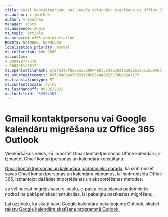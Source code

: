 ```yaml
---
title: Gmail kontaktpersonu vai Google kalendāru migrēšana uz Office 365 Outlook
ms.author: v-jmathew
author: v-jmathew
manager: scotv
ms.audience: Admin
ms.topic: article
ms.service: o365-administration
ROBOTS: NOINDEX, NOFOLLOW
localization_priority: Normal
ms.collection: Adm_O365
ms.custom:
- 9004197/7378
- 9003961/7017
ms.openlocfilehash: e72fd346f8d05e55a0844e03524d82931b20016ca3c19684dc4cd12f3df621a3
ms.sourcegitcommit: b5f7da89a650d2915dc652449623c78be6247175
ms.translationtype: MT
ms.contentlocale: lv-LV
ms.lasthandoff: 08/05/2021
ms.locfileid: "53964307"
---
```

# <a name="migrate-gmail-contacts-or-google-calendars-to-office-365-or-outlook"></a>Gmail kontaktpersonu vai Google kalendāru migrēšana uz Office 365 Outlook

Vienkāršākais veids, kā importēt Gmail kontaktpersonas Office kalendāru, ir izmantot Gmail kontaktpersonas un kalendāra konsultantu.

[Gmail kontaktpersonas un kalendāra padomnieks parāda,](https://go.microsoft.com/fwlink/?linkid=2134386) kā sinhronizēt savas Gmail kontaktpersonas un kalendāra vienumus, lai sinhronizētu Office 365, izmantojot dažādas importēšanas un eksportēšanas metodes.

Ja vēl neesat migrējis savu [](https://go.microsoft.com/fwlink/?linkid=2133951) e-pastu, e-pasta iestatīšanas padomnieks nodrošina pakāpeniskas instrukcijas, lai pabeigtu pastkastes migrēšanu.

Lai uzzinātu, kā skatīt savu Google kalendāru pakalpojumā Outlook, skatiet [rakstu Google kalendāra skatīšana programmā Outlook.](https://go.microsoft.com/fwlink/?linkid=2083939)
